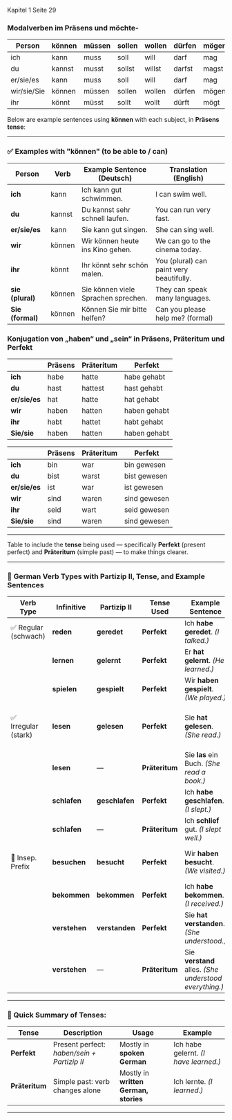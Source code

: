 Kapitel 1 Seite 29
### Modalverben im Präsens und **möchte-**

| Person       | können | müssen | sollen | wollen | dürfen | mögen | möchte |
|--------------|--------|--------|--------|--------|--------|--------|---------|
| ich          | kann   | muss   | soll   | will   | darf   | mag    | möchte  |
| du           | kannst | musst  | sollst | willst | darfst | magst  | möchtest|
| er/sie/es    | kann   | muss   | soll   | will   | darf   | mag    | möchte  |
| wir/sie/Sie  | können | müssen | sollen | wollen | dürfen | mögen  | möchten |
| ihr          | könnt  | müsst  | sollt  | wollt  | dürft  | mögt   | möchtet |

Below are example sentences using **können** with each subject, in **Präsens tense**:

---

### ✅ **Examples with "können" (to be able to / can)**

| **Person**       | **Verb** | **Example Sentence (Deutsch)**      | **Translation (English)**                |
| ---------------- | -------- | ----------------------------------- | ---------------------------------------- |
| **ich**          | kann     | Ich kann gut schwimmen.             | I can swim well.                         |
| **du**           | kannst   | Du kannst sehr schnell laufen.      | You can run very fast.                   |
| **er/sie/es**    | kann     | Sie kann gut singen.                | She can sing well.                       |
| **wir**          | können   | Wir können heute ins Kino gehen.    | We can go to the cinema today.           |
| **ihr**          | könnt    | Ihr könnt sehr schön malen.         | You (plural) can paint very beautifully. |
| **sie (plural)** | können   | Sie können viele Sprachen sprechen. | They can speak many languages.           |
| **Sie (formal)** | können   | Können Sie mir bitte helfen?        | Can you please help me? (formal)         |


### Konjugation von „haben“ und „sein“ in Präsens, Präteritum und Perfekt
|               | **Präsens** | **Präteritum** | **Perfekt**  |
| ------------- | ----------- | -------------- | ------------ |
| **ich**       | habe        | hatte          | habe gehabt  |
| **du**        | hast        | hattest        | hast gehabt  |
| **er/sie/es** | hat         | hatte          | hat gehabt   |
| **wir**       | haben       | hatten         | haben gehabt |
| **ihr**       | habt        | hattet         | habt gehabt  |
| **Sie/sie**   | haben       | hatten         | haben gehabt |

|               | **Präsens** | **Präteritum** | **Perfekt**  |
| ------------- | ----------- | -------------- | ------------ |
| **ich**       | bin         | war            | bin gewesen  |
| **du**        | bist        | warst          | bist gewesen |
| **er/sie/es** | ist         | war            | ist gewesen  |
| **wir**       | sind        | waren          | sind gewesen |
| **ihr**       | seid        | wart           | seid gewesen |
| **Sie/sie**   | sind        | waren          | sind gewesen |

---

Table to include the **tense** being used — specifically **Perfekt** (present perfect) and **Präteritum** (simple past) — to make things clearer.

---

### 📘 **German Verb Types with Partizip II, Tense, and Example Sentences**

| Verb Type           | Infinitive    | Partizip II    | Tense Used     | Example Sentence                                       | Explanation                                |
| ------------------- | ------------- | -------------- | -------------- | ------------------------------------------------------ | ------------------------------------------ |
| ✅ Regular (schwach) | **reden**     | **geredet**    | **Perfekt**    | Ich **habe geredet**. *(I talked.)*                    | Uses *haben* + regular Partizip II         |
|                     | **lernen**    | **gelernt**    | **Perfekt**    | Er **hat gelernt**. *(He learned.)*                    | Regular, no vowel change                   |
|                     | **spielen**   | **gespielt**   | **Perfekt**    | Wir **haben gespielt**. *(We played.)*                 | Standard weak verb                         |
| ✅ Irregular (stark) | **lesen**     | **gelesen**    | **Perfekt**    | Sie **hat gelesen**. *(She read.)*                     | Irregular verb with vowel change and *-en* |
|                     | **lesen**     | —              | **Präteritum** | Sie **las** ein Buch. *(She read a book.)*             | Simple past, direct conjugation            |
|                     | **schlafen**  | **geschlafen** | **Perfekt**    | Ich **habe geschlafen**. *(I slept.)*                  | Irregular past participle                  |
|                     | **schlafen**  | —              | **Präteritum** | Ich **schlief** gut. *(I slept well.)*                 | Simple past form used in writing           |
| 🚫 Insep. Prefix    | **besuchen**  | **besucht**    | **Perfekt**    | Wir **haben besucht**. *(We visited.)*                 | "be-" blocks "ge-", uses *haben*           |
|                     | **bekommen**  | **bekommen**   | **Perfekt**    | Ich **habe bekommen**. *(I received.)*                 | Same as infinitive, no "ge-"               |
|                     | **verstehen** | **verstanden** | **Perfekt**    | Sie **hat verstanden**. *(She understood.)*            | Vowel change + inseparable prefix          |
|                     | **verstehen** | —              | **Präteritum** | Sie **verstand** alles. *(She understood everything.)* | Past simple form for formal writing        |

---

### 📘 Quick Summary of Tenses:

| Tense          | Description                                 | Usage                                 | Example                               |
| -------------- | ------------------------------------------- | ------------------------------------- | ------------------------------------- |
| **Perfekt**    | Present perfect: *haben/sein + Partizip II* | Mostly in **spoken German**           | Ich habe gelernt. *(I have learned.)* |
| **Präteritum** | Simple past: verb changes alone             | Mostly in **written German, stories** | Ich lernte. *(I learned.)*            |

---
